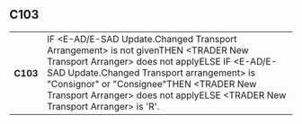 ## C103
<table>
 <tr>
  <th>
   C103
  </th>
  <td>
   IF &lt;E-AD/E-SAD Update.Changed Transport Arrangement&gt; is not givenTHEN &lt;TRADER New Transport Arranger&gt; does not applyELSE IF &lt;E-AD/E-SAD Update.Changed Transport arrangement&gt; is "Consignor" or "Consignee"THEN &lt;TRADER New Transport Arranger&gt; does not applyELSE &lt;TRADER New Transport Arranger&gt; is 'R'.
  </td>
 </tr>
</table>

